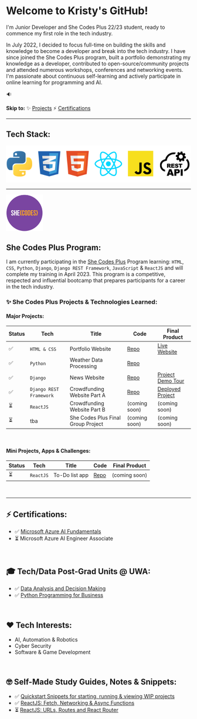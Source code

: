 # Welcome to Kristy's GitHub!

I'm Junior Developer and She Codes Plus 22/23 student, ready to commence my first role in the tech industry.
<p>In July 2022, I decided to focus full-time on building the skills and knowledge to become a developer and break into the tech industry. I have since joined the She Codes Plus program, built a portfolio demonstrating my knowledge as a developer, contributed to open-source/community projects and attended numerous workshops, conferences and networking events. I'm passionate about continuous self-learning and actively participate in online learning for programming and AI.
<br>

🔉

**Skip to:** ✨ [Projects](#-she-codes-plus-projects--technologies-learned) ⚡ [Certifications](#-certifications) 

-----
## Tech Stack:

<img src="images/stack.png" />

-----

<img src="images/shecodes-icon.png" width="100px" height="100px" />


## She Codes Plus Program:

I am currently participating in the [She Codes Plus](https://shecodes.com.au/program/plus/) Program learning: `HTML`, `CSS`, `Python`, `Django`, `Django REST Framework`, `JavaScript` & `ReactJS` and will complete my training in April 2023. This program is a competitive, respected and influential bootcamp that prepares participants for a career in the tech industry. 


### ✨ She Codes Plus Projects & Technologies Learned:

#### Major Projects:

Status | Tech | Title | Code | Final Product
--- | --- | --- | --- | ---
✅ | `HTML & CSS` | Portfolio Website | [Repo](https://github.com/Ms-KL/Ms-KL.github.io) | [Live Website](https://ms-kl.github.io/)
✅ | `Python` | Weather Data Processing | [Repo](https://github.com/Ms-KL/she-codes-python-weather-project-Ms-KL) |
✅ | `Django` | News Website | [Repo](https://github.com/Ms-KL/she-codes-django-news-project-Ms-KL) | [Project Demo Tour](https://www.loom.com/share/fa6a7813a17f41b69c7a54d8ddf87a7a)
✅ | `Django REST Framework` | Crowdfunding Website Part A | [Repo](https://github.com/Ms-KL/she-codes-crowdfunding-api-project-Ms-KL) | [Deployed Project](https://icy-dew-540.fly.dev/)
⏳ | `ReactJS` | Crowdfunding Website Part B | (coming soon) | (coming soon)
⏳ | tba | She Codes Plus Final Group Project | (coming soon) | (coming soon)
<br>

#### Mini Projects, Apps & Challenges:

Status | Tech | Title | Code | Final Product
--- | --- | --- | --- | ---
⏳ | `ReactJS` | To-Do list app | [Repo](https://github.com/Ms-KL/todo-list) | (coming soon)

<br> 

-----


## ⚡ Certifications:
- ✅ [Microsoft
Azure AI Fundamentals](https://www.credly.com/badges/cf1a19d2-5f6e-49d2-9524-5eb88053f091/public_url)
- ⏳ Microsoft Azure AI Engineer Associate

<br>

## 🎓 Tech/Data Post-Grad Units @ UWA:
- ✅ [Data Analysis and Decision Making](https://handbooks.uwa.edu.au/unitdetails?code=MGMT5504)
- ✅ [Python Programming for Business](https://handbooks.uwa.edu.au/unitdetails?code=BUSN5101)

<br>

## ❤️ Tech Interests:
- AI, Automation & Robotics
- Cyber Security
- Software & Game Development

<br>

## 🤓 Self-Made Study Guides, Notes & Snippets:
- ✅ [Quickstart Snippets for starting, running & viewing WIP projects](https://gist.github.com/Ms-KL/7e5954905e26f5dfcc8fea99031a37a9)
- ✅ [ReactJS: Fetch, Networking & Async Functions](https://gist.github.com/Ms-KL/d5fa3d72ee0f4ba0a28e8e5d93ba12d8)
- ⏳ [ReactJS: URLs, Routes and React Router](https://gist.github.com/Ms-KL/a0d0c614aceed82e486b298a8fc8b373)

